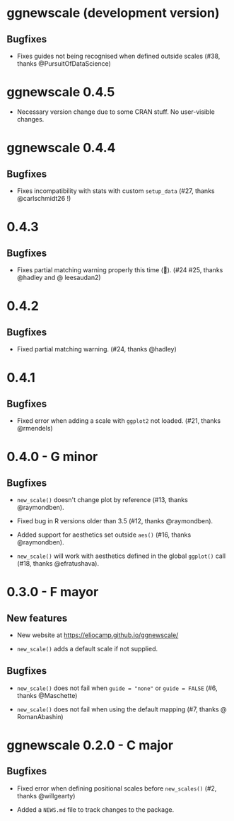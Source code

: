 # ggnewscale (development version)

## Bugfixes

-   Fixes guides not being recognised when defined outside scales (#38, thanks @PursuitOfDataScience)

# ggnewscale 0.4.5

-   Necessary version change due to some CRAN stuff. No user-visible changes.

# ggnewscale 0.4.4

## Bugfixes

-   Fixes incompatibility with stats with custom `setup_data` (#27, thanks @carlschmidt26 !)

# 0.4.3

## Bugfixes

-   Fixes partial matching warning properly this time (🤞️). (#24 #25, thanks @hadley and \@ leesaudan2)

# 0.4.2

## Bugfixes

-   Fixed partial matching warning. (#24, thanks @hadley)

# 0.4.1

## Bugfixes

-   Fixed error when adding a scale with `ggplot2` not loaded. (#21, thanks @rmendels)

# 0.4.0 - G minor

## Bugfixes

-   `new_scale()` doesn't change plot by reference (#13, thanks @raymondben).

-   Fixed bug in R versions older than 3.5 (#12, thanks @raymondben).

-   Added support for aesthetics set outside `aes()` (#16, thanks @raymondben).

-   `new_scale()` will work with aesthetics defined in the global `ggplot()` call (#18, thanks @efratushava).

# 0.3.0 - F mayor

## New features

-   New website at <https://eliocamp.github.io/ggnewscale/>

-   `new_scale()` adds a default scale if not supplied.

## Bugfixes

-   `new_scale()` does not fail when `guide = "none"` or `guide = FALSE` (#6, thanks @Maschette)

-   `new_scale()` does not fail when using the default mapping (#7, thanks \@ RomanAbashin)

# ggnewscale 0.2.0 - C major

## Bugfixes

-   Fixed error when defining positional scales before `new_scales()` (#2, thanks @willgearty)

-   Added a `NEWS.md` file to track changes to the package.
